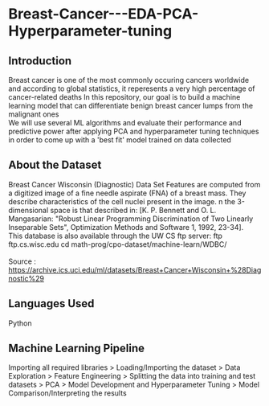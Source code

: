 # Breast-Cancer---EDA-PCA-Hyperparameter-tuning
## Introduction
Breast cancer is one of the most commonly occuring cancers worldwide and according to global statistics, it reperesents a very high percentage of cancer-related deaths
In this repository, our goal is to build a machine learning model that can differentiate benign breast cancer lumps from the malignant ones
<br />
We will use several ML algorithms and evaluate their performance and predictive power after applying PCA and hyperparameter tuning techniques in order to come up with a 'best fit' model trained on data collected 
<br />
## About the Dataset
Breast Cancer Wisconsin (Diagnostic) Data Set 
Features are computed from a digitized image of a fine needle aspirate (FNA) of a breast mass. They describe characteristics of the cell nuclei present in the image. n the 3-dimensional space is that described in: [K. P. Bennett and O. L. Mangasarian: "Robust Linear Programming Discrimination of Two Linearly Inseparable Sets", Optimization Methods and Software 1, 1992, 23-34].
<br />
This database is also available through the UW CS ftp server: ftp ftp.cs.wisc.edu cd math-prog/cpo-dataset/machine-learn/WDBC/
<br />
<br />
Source : https://archive.ics.uci.edu/ml/datasets/Breast+Cancer+Wisconsin+%28Diagnostic%29
<br />
## Languages Used
Python
<br />
## Machine Learning Pipeline
Importing all required libraries > Loading/Importing the dataset > Data Exploration > Feature Engineering > Splitting the data into training and test datasets > PCA > Model Development and Hyperparameter Tuning > Model Comparison/Interpreting the results
